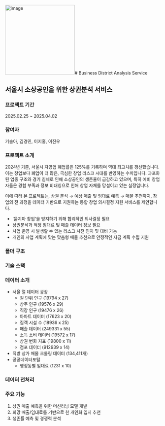 <img width="226" alt="image" src="https://github.com/user-attachments/assets/c2f45d4a-2589-4d9e-a7e8-34e8dbae8123" /># Business District Analysis Service
## 서울시 소상공인을 위한 상권분석 서비스

### 프로젝트 기간
2025.02.25 ~ 2025.04.02

### 참여자
기솔아, 김경민, 이지홍, 이진우

### 프로젝트 소개 

2024년 기준, 서울시 자영업 폐업률은 125%를 기록하며 역대 최고치를 갱신했습니다. 이는 창업보다 폐업이 더 많은, 극심한 창업 리스크 시대를 반영하는 수치입니다.
과포화된 업종 구조와 경기 침체로 인해 소상공인의 생존율이 급감하고 있으며, 특히 예비 창업자들은 경험 부족과 정보 비대칭으로 인해 창업 자체를 망설이고 있는 실정입니다.

이에 따라 본 프로젝트는,
상권 분석 → 예상 매출 및 임대료 예측 → 매물 추천까지,
창업의 전 과정을 데이터 기반으로 지원하는 통합 창업 의사결정 지원 서비스를 제안합니다.

- '묻지마 창업'을 방지하기 위해 합리적인 의사결정 필요
- 상권분석과 적정 임대료 및 매출 데이터 정보 필요
- 사업 운영 시 발생할 수 있는 리스크 사전 인지 및 대비 가능
- 개인의 사업 계획에 맞는 맞춤형 매물 추천으로 안정적인 자금 계획 수립 지원

### 폴더 구조

### 기술 스택


### 데이터 소개
- 서울 열 데이터 광장
  - 길 단위 인구 (19794 x 27)
  - 상주 인구 (19576 x 29)
  - 직장 인구 (19476 x 26)
  - 아파트 데이터 (17623 x 20)
  - 집객 시설 수 (18936 x 25)
  - 매출 데이터 (249331 x 55)
  - 소득 소비 데이터 (19572 x 17)
  - 상권 변화 지표 (19800 x 11)
  - 점포 데이터 (912939 x 14)
- 직방 상가 매물 크롤링 데이터 (134,411개)
- 공공데이터포털
    - 행정동별 임대료 (1231 x 10)
### 데이터 전처리


### 주요 기능

1) 상권 매출 예측을 위한 머신러닝 모델 개발
2) 희망 매출/임대료를 기반으로 한 개인화 입지 추천
3) 생존률 예측 및 경쟁력 분석

